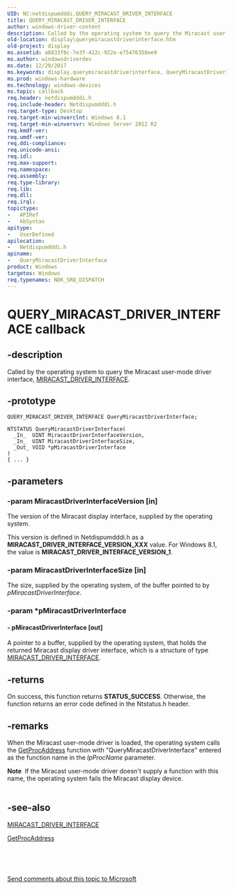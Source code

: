 ```yaml
---
UID: NC:netdispumdddi.QUERY_MIRACAST_DRIVER_INTERFACE
title: QUERY_MIRACAST_DRIVER_INTERFACE
author: windows-driver-content
description: Called by the operating system to query the Miracast user-mode driver interface, MIRACAST_DRIVER_INTERFACE.
old-location: display\querymiracastdriverinterface.htm
old-project: display
ms.assetid: a8833f8c-7e3f-422c-922e-e75476358ee9
ms.author: windowsdriverdev
ms.date: 12/29/2017
ms.keywords: display.querymiracastdriverinterface, QueryMiracastDriverInterface callback function [Display Devices], QueryMiracastDriverInterface, QUERY_MIRACAST_DRIVER_INTERFACE, QUERY_MIRACAST_DRIVER_INTERFACE, netdispumdddi/QueryMiracastDriverInterface, display.query_miracast_driver_interface
ms.prod: windows-hardware
ms.technology: windows-devices
ms.topic: callback
req.header: netdispumdddi.h
req.include-header: Netdispumdddi.h
req.target-type: Desktop
req.target-min-winverclnt: Windows 8.1
req.target-min-winversvr: Windows Server 2012 R2
req.kmdf-ver: 
req.umdf-ver: 
req.ddi-compliance: 
req.unicode-ansi: 
req.idl: 
req.max-support: 
req.namespace: 
req.assembly: 
req.type-library: 
req.lib: 
req.dll: 
req.irql: 
topictype: 
-	APIRef
-	kbSyntax
apitype: 
-	UserDefined
apilocation: 
-	Netdispumdddi.h
apiname: 
-	QueryMiracastDriverInterface
product: Windows
targetos: Windows
req.typenames: NDK_SRQ_DISPATCH
---
```


# QUERY_MIRACAST_DRIVER_INTERFACE callback


## -description


Called by the operating system to query the Miracast user-mode driver interface, <a href="..\netdispumdddi\ns-netdispumdddi-_miracast_driver_interface.md">MIRACAST_DRIVER_INTERFACE</a>.


## -prototype


````
QUERY_MIRACAST_DRIVER_INTERFACE QueryMiracastDriverInterface;

NTSTATUS QueryMiracastDriverInterface(
  _In_  UINT MiracastDriverInterfaceVersion,
  _In_  UINT MiracastDriverInterfaceSize,
  _Out_ VOID *pMiracastDriverInterface
)
{ ... }
````


## -parameters




### -param MiracastDriverInterfaceVersion [in]

The version of the Miracast display interface, supplied by the operating system. 

This version is defined in Netdispumdddi.h as a <b>MIRACAST_DRIVER_INTERFACE_VERSION_XXX</b> value. For Windows 8.1, the value is <b>MIRACAST_DRIVER_INTERFACE_VERSION_1</b>.


### -param MiracastDriverInterfaceSize [in]

The size, supplied by the operating system, of the buffer pointed to by <i>pMiracastDriverInterface</i>.


### -param *pMiracastDriverInterface






#### - pMiracastDriverInterface [out]

A pointer to a buffer, supplied by the operating system, that holds the returned Miracast display driver interface, which is a structure of type <a href="..\netdispumdddi\ns-netdispumdddi-_miracast_driver_interface.md">MIRACAST_DRIVER_INTERFACE</a>.


## -returns


On success, this function returns <b>STATUS_SUCCESS</b>. Otherwise, the function returns an error code defined in the Ntstatus.h header.



## -remarks


When the Miracast user-mode driver is loaded, the operating system calls the <a href="https://msdn.microsoft.com/a0d7fc09-f888-4f46-a571-d3719a627597">GetProcAddress</a> function with "QueryMiracastDriverInterface" entered as the function name in the <i>lpProcName</i> parameter.
<div class="alert"><b>Note</b>  If the Miracast user-mode driver doesn't supply a function with this name, the operating system fails the Miracast display device.</div><div> </div>


## -see-also

<a href="..\netdispumdddi\ns-netdispumdddi-_miracast_driver_interface.md">MIRACAST_DRIVER_INTERFACE</a>

<a href="https://msdn.microsoft.com/a0d7fc09-f888-4f46-a571-d3719a627597">GetProcAddress</a>

 

 

<a href="mailto:wsddocfb@microsoft.com?subject=Documentation%20feedback [display\display]:%20QUERY_MIRACAST_DRIVER_INTERFACE callback function%20 RELEASE:%20(12/29/2017)&amp;body=%0A%0APRIVACY STATEMENT%0A%0AWe use your feedback to improve the documentation. We don't use your email address for any other purpose, and we'll remove your email address from our system after the issue that you're reporting is fixed. While we're working to fix this issue, we might send you an email message to ask for more info. Later, we might also send you an email message to let you know that we've addressed your feedback.%0A%0AFor more info about Microsoft's privacy policy, see http://privacy.microsoft.com/en-us/default.aspx." title="Send comments about this topic to Microsoft">Send comments about this topic to Microsoft</a>

